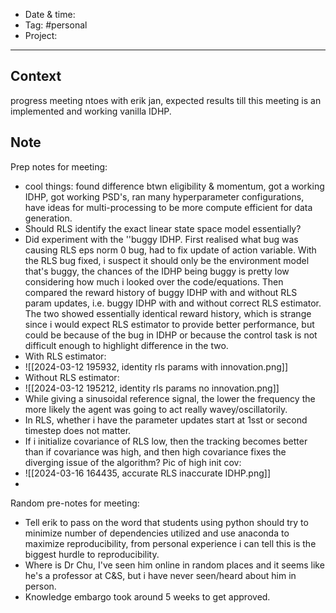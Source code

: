 
- Date & time:  
- Tag: #personal
- Project:

---

## Context

progress meeting ntoes with erik jan, expected results till this meeting is an implemented and working vanilla IDHP.

## Note
 
Prep notes for meeting:
- cool things: found difference btwn eligibility & momentum, got a working IDHP, got working PSD's, ran many hyperparameter configurations, have ideas for multi-processing to be more compute efficient for data generation.
- Should RLS identify the exact linear state space model essentially?
- Did experiment with the ''buggy IDHP. First realised what bug was causing RLS eps norm 0 bug, had to fix update of action variable. With the RLS bug fixed, i suspect it should only be the environment model that's buggy, the chances of the IDHP being buggy is pretty low considering how much i looked over the code/equations. Then compared the reward history of buggy IDHP with and without RLS param updates, i.e. buggy IDHP with and without correct RLS estimator. The two showed essentially identical reward history, which is strange since i would expect RLS estimator to provide better performance, but could be because of the bug in IDHP or because the control task is not difficult enough to highlight difference in the two.
- With RLS estimator:
- ![[2024-03-12 195932, identity rls params with innovation.png]]
- Without RLS estimator:
- ![[2024-03-12 195212, identity rls params no innovation.png]]
- While giving a sinusoidal reference signal, the lower the frequency the more likely the agent was going to act really wavey/oscillatorily.
- In RLS, whether i have the parameter updates start at 1sst or second timestep does not matter.
- If i initialize covariance of RLS low, then the tracking becomes better than if covariance was high, and then high covariance fixes the diverging issue of the algorithm? Pic of high init cov:
- ![[2024-03-16 164435, accurate RLS inaccurate IDHP.png]]
- 

Random pre-notes for meeting:
- Tell erik to pass on the word that students using python should try to minimize number of dependencies utilized and use anaconda to maximize reproducibility, from personal experience i can tell this is the biggest hurdle to reproducibility.
- Where is Dr Chu, I've seen him online in random places and it seems like he's a professor at C&S, but i have never seen/heard about him in person.
- Knowledge embargo took around 5 weeks to get approved.
